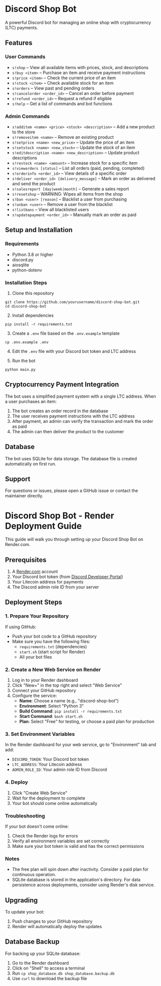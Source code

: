 # Discord Shop Bot

A powerful Discord bot for managing an online shop with cryptocurrency (LTC) payments.

## Features

### User Commands
- `s!shop` – View all available items with prices, stock, and descriptions
- `s!buy <item>` – Purchase an item and receive payment instructions
- `s!price <item>` – Check the current price of an item
- `s!stock <item>` – Check available stock for an item
- `s!orders` – View past and pending orders
- `s!cancelorder <order_id>` – Cancel an order before payment
- `s!refund <order_id>` – Request a refund if eligible
- `s!help` – Get a list of commands and bot functions

### Admin Commands
- `s!additem <name> <price> <stock> <description>` – Add a new product to the store
- `s!removeitem <name>` – Remove an existing product
- `s!setprice <name> <new_price>` – Update the price of an item
- `s!setstock <name> <new_stock>` – Update the stock of an item
- `s!editdescription <name> <new_description>` – Update product descriptions
- `s!restock <name> <amount>` – Increase stock for a specific item
- `s!vieworders [status]` – List all orders (paid, pending, completed)
- `s!orderinfo <order_id>` – View details of a specific order
- `s!deliver <order_id> [delivery_message]` – Mark an order as delivered and send the product
- `s!salesreport [day|week|month]` – Generate a sales report
- `s!resetshop` – WARNING: Wipes all items from the shop
- `s!ban <user> [reason]` – Blacklist a user from purchasing
- `s!unban <user>` – Remove a user from the blacklist
- `s!listbans` – View all blacklisted users
- `s!updatepayment <order_id>` – Manually mark an order as paid

## Setup and Installation

### Requirements
- Python 3.8 or higher
- discord.py
- aiosqlite
- python-dotenv

### Installation Steps

1. Clone this repository
```
git clone https://github.com/yourusername/discord-shop-bot.git
cd discord-shop-bot
```

2. Install dependencies
```
pip install -r requirements.txt
```

3. Create a `.env` file based on the `.env.example` template
```
cp .env.example .env
```

4. Edit the `.env` file with your Discord bot token and LTC address

5. Run the bot
```
python main.py
```

## Cryptocurrency Payment Integration

The bot uses a simplified payment system with a single LTC address. When a user purchases an item:

1. The bot creates an order record in the database
2. The user receives payment instructions with the LTC address
3. After payment, an admin can verify the transaction and mark the order as paid
4. The admin can then deliver the product to the customer

## Database
The bot uses SQLite for data storage. The database file is created automatically on first run.

## Support

For questions or issues, please open a GitHub issue or contact the maintainer directly.

# Discord Shop Bot - Render Deployment Guide

This guide will walk you through setting up your Discord Shop Bot on Render.com.

## Prerequisites

1. A [Render.com](https://render.com) account
2. Your Discord bot token (from [Discord Developer Portal](https://discord.com/developers/applications))
3. Your Litecoin address for payments
4. The Discord admin role ID from your server

## Deployment Steps

### 1. Prepare Your Repository

If using GitHub:
- Push your bot code to a GitHub repository
- Make sure you have the following files:
  - `requirements.txt` (dependencies)
  - `start.sh` (start script for Render)
  - All your bot files

### 2. Create a New Web Service on Render

1. Log in to your Render dashboard
2. Click "New+" in the top right and select "Web Service"
3. Connect your GitHub repository
4. Configure the service:
   - **Name**: Choose a name (e.g., "discord-shop-bot")
   - **Environment**: Select "Python 3"
   - **Build Command**: `pip install -r requirements.txt`
   - **Start Command**: `bash start.sh`
   - **Plan**: Select "Free" for testing, or choose a paid plan for production

### 3. Set Environment Variables

In the Render dashboard for your web service, go to "Environment" tab and add:

- `DISCORD_TOKEN`: Your Discord bot token
- `LTC_ADDRESS`: Your Litecoin address
- `ADMIN_ROLE_ID`: Your admin role ID from Discord

### 4. Deploy

1. Click "Create Web Service"
2. Wait for the deployment to complete
3. Your bot should come online automatically

### Troubleshooting

If your bot doesn't come online:

1. Check the Render logs for errors
2. Verify all environment variables are set correctly
3. Make sure your bot token is valid and has the correct permissions

### Notes

- The free plan will spin down after inactivity. Consider a paid plan for continuous operation.
- SQLite database is stored in the application's directory. For data persistence across deployments, consider using Render's disk service.

## Upgrading

To update your bot:
1. Push changes to your GitHub repository
2. Render will automatically deploy the updates

## Database Backup

For backing up your SQLite database:
1. Go to the Render dashboard
2. Click on "Shell" to access a terminal
3. Run `cp shop_database.db shop_database.backup.db`
4. Use `curl` to download the backup file 